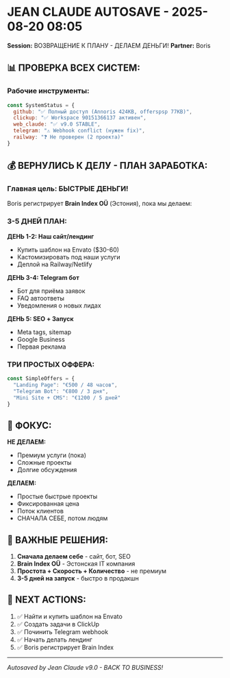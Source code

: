# JEAN CLAUDE AUTOSAVE - 2025-08-20 08:05
**Session:** ВОЗВРАЩЕНИЕ К ПЛАНУ - ДЕЛАЕМ ДЕНЬГИ!
**Partner:** Boris

## 📊 **ПРОВЕРКА ВСЕХ СИСТЕМ:**

### **Рабочие инструменты:**
```javascript
const SystemStatus = {
  github: "✅ Полный доступ (Annoris 424KB, offerspsp 77KB)",
  clickup: "✅ Workspace 90151366137 активен",
  web_claude: "✅ v9.0 STABLE",
  telegram: "⚠️ Webhook conflict (нужен fix)",
  railway: "❓ Не проверен (2 проекта)"
}
```

## 💰 **ВЕРНУЛИСЬ К ДЕЛУ - ПЛАН ЗАРАБОТКА:**

### **Главная цель: БЫСТРЫЕ ДЕНЬГИ!**

Boris регистрирует **Brain Index OÜ** (Эстония), пока мы делаем:

### **3-5 ДНЕЙ ПЛАН:**

**ДЕНЬ 1-2: Наш сайт/лендинг**
- Купить шаблон на Envato ($30-60)
- Кастомизировать под наши услуги
- Деплой на Railway/Netlify

**ДЕНЬ 3-4: Telegram бот**
- Бот для приёма заявок
- FAQ автоответы
- Уведомления о новых лидах

**ДЕНЬ 5: SEO + Запуск**
- Meta tags, sitemap
- Google Business
- Первая реклама

### **ТРИ ПРОСТЫХ ОФФЕРА:**
```javascript
const SimpleOffers = {
  "Landing Page": "€500 / 48 часов",
  "Telegram Bot": "€800 / 3 дня",
  "Mini Site + CMS": "€1200 / 5 дней"
}
```

## 🎯 **ФОКУС:**

**НЕ ДЕЛАЕМ:**
- Премиум услуги (пока)
- Сложные проекты
- Долгие обсуждения

**ДЕЛАЕМ:**
- Простые быстрые проекты
- Фиксированная цена
- Поток клиентов
- СНАЧАЛА СЕБЕ, потом людям

## 📝 **ВАЖНЫЕ РЕШЕНИЯ:**

1. **Сначала делаем себе** - сайт, бот, SEO
2. **Brain Index OÜ** - Эстонская IT компания
3. **Простота + Скорость + Количество** - не премиум
4. **3-5 дней на запуск** - быстро в продакшн

## 🚀 **NEXT ACTIONS:**

1. ✅ Найти и купить шаблон на Envato
2. ✅ Создать задачи в ClickUp
3. ✅ Починить Telegram webhook
4. ✅ Начать делать лендинг
5. ✅ Boris регистрирует Brain Index

---
*Autosaved by Jean Claude v9.0 - BACK TO BUSINESS!*